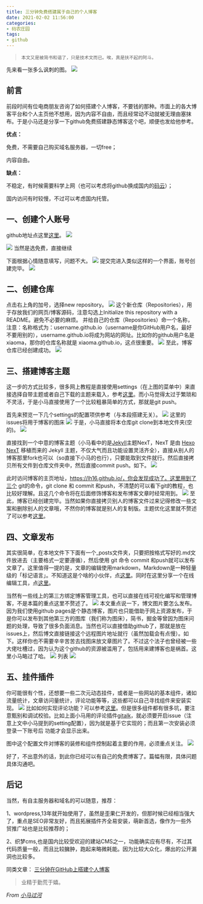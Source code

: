 ```yaml
---
title: 三分钟免费搭建属于自己的个人博客
date: 2021-02-02 11:56:00
categories:
- 码农庄园
tags: 
- github
---
```


> `本文又是被简书和谐了，只是技术文而已。唉，真是扶不起的阿斗。`

先来看一张多么讽刺的图。
![](https://user-images.githubusercontent.com/22761849/106559817-f6fd6700-6560-11eb-9999-fa3efb51342f.png)

## **前言**
前段时间有位电商朋友咨询了如何搭建个人博客，不要钱的那种。市面上的各大博客平台和个人主页他不想用，因为内容不自由，而且经常动不动就被无理由塞抹布。于是小马还是分享一下github免费搭建静态博客这个吧，顺便也发给他参考。

**优点：**

免费，不需要自己购买域名服务器，一切free；

内容自由。

**缺点：**

不稳定，有时候需要科学上网（也可以考虑将github换成国内的[码云](https://gitee.com/)）；

国内访问有时较慢，不过可以考虑国内托管。

## **一、创建个人账号**
github地址点这里[这里](https://github.com/)。
![](https://user-images.githubusercontent.com/22761849/106559819-f82e9400-6560-11eb-95ec-0b9c795a2da8.png)

![](https://user-images.githubusercontent.com/22761849/106559821-f8c72a80-6560-11eb-8878-d941db064a51.png)
当然是选免费，直接继续

下面根据心情随意填写，问题不大。
![](https://user-images.githubusercontent.com/22761849/106559825-f9f85780-6560-11eb-872f-5760a6f034d4.png)
提交完进入类似这样的一个界面，账号创建完毕。
![](https://user-images.githubusercontent.com/22761849/106559828-fa90ee00-6560-11eb-8ccb-c6e092ee383f.png)

## **二、创建仓库**

点击右上角的加号，选择new repository。
![](https://user-images.githubusercontent.com/22761849/106559833-fc5ab180-6560-11eb-8f3c-c18ba6ef9317.png)
这个新仓库（Repositories），用于存放我们的网页/博客源码，注意勾选上Initialize this repository with a README。避免不必要的麻烦。
并给自己的仓库（Repositories）命一个名称，注意：名称格式为：username.github.io（username是你GitHub用户名，最好不要用别的），username.github.io将成为网站的网址。比如你的github用户名是xiaoma，那你的仓库名称就是 xiaoma.github.io，这点很重要。
![](https://user-images.githubusercontent.com/22761849/106559836-fc5ab180-6560-11eb-8e28-a7dad6b7d437.png)
至此，博客仓库已经创建成功。
![](https://user-images.githubusercontent.com/22761849/106559838-fd8bde80-6560-11eb-868f-6738078366c9.png)

## **三、搭建博客主题**
这一步的方式比较多，很多网上教程是直接使用settings（在上图的菜单中）来直接选择自带主题或者自己下载的主题来载入，参考[这里](https://blog.csdn.net/qq_19799765/article/details/80869363)。而小马觉得太过于繁琐和不灵活，于是小马直接使用了一个比较粗暴简单的方式，那就是git push。

首先来预览一下几个settings的配置项供参考（与本段搭建无关）。
![](https://user-images.githubusercontent.com/22761849/106559843-fe247500-6560-11eb-9196-caea1e8b16d2.png)
这里的issues将用于博客的图床
![](https://user-images.githubusercontent.com/22761849/106559845-febd0b80-6560-11eb-9afe-788a82a1d6ac.png)
于是，小马直接将本仓库git clone到本地文件夹(空的)。
![](https://user-images.githubusercontent.com/22761849/106559848-ffee3880-6560-11eb-9c67-96e79c4bee55.png)

直接找到一个中意的博客主题（小马看中的是[Jekyll](https://jekyllrb.com/docs/configuration/)主题NexT，NexT 是由 [Hexo NexT](https://github.com/iissnan/hexo-theme-next) 移植而来的 Jekyll 主题，不仅大气而且功能设置灵活齐全），直接从别人的博客那里fork也可以（so直接下小马的也行），只要能取到文件就行。然后直接拷贝所有文件到仓库文件夹中，然后直接commit  push。如下。
![](https://user-images.githubusercontent.com/22761849/106559798-efd65900-6560-11eb-8d41-06a3a080bae8.png)

此时访问博客的主页地址，https://lh16.github.io/，你会发现成功了。这里用到了三个 git的命令，git  clone  和  commit  和push，不清楚的可以看下git的教程，也比较好理解。且这几个命令将在后面修饰博客和发布博客文章时经常用到。
![](https://user-images.githubusercontent.com/22761849/106559802-f1a01c80-6560-11eb-9f64-4b381cdf8c5c.png)
至此，博客已经创建完毕。当然如果你直接拷贝别人的博客文件过来记得修改一些文案和删除别人的文章哦，不然你的博客就是别人的复制版。主题优化这里就不赘述了可以参考[这里](https://zhuanlan.zhihu.com/p/53141420)。

## **四、文章发布**
其实很简单，在本地文件下下面有一个_posts文件夹，只要把按格式写好的.md文件放进去（主要格式一定要遵循），然后使用 git 命令 commit 和push就可以发布文章了。这里值得一提的是，文章的编辑使用markdown，Markdown是一种轻量级的「标记语言」。不知道这是个啥的小伙伴，点[这里](https://www.runoob.com/markdown/md-tutorial.html)。同时在这里分享一个在线编辑工具，点[这里](http://www.mdeditor.com/)。

当然有一些线上的第三方绑定博客管理工具，也可以直接在线可视化编写和管理博客，不是本篇的重点这里不赘述了。
![](https://user-images.githubusercontent.com/22761849/106559806-f2d14980-6560-11eb-9e01-b26efb55400b.png)
本文重点说一下，博文图片要怎么发布。因为我们使用github  pages是个静态博客，图片也只能借助于网上资源发布，于是你可以发布到其他第三方的图库（我们称为图床），简书，掘金等曾因为图床问题的处理，导致了很多负面消息。当然也可以直接借助github了，那就是放在issues上，然后博文直接链接这个远程图片地址就行（虽然加载会有点慢）。如下。这样你也不需要辛辛苦苦去找图床放文章图片了。不过这个法子也曾经被一些大佬吐槽过，因为认为这个github的资源被滥用了，包括用来建博客也是祸首。这里小马略过了哈。
![](https://user-images.githubusercontent.com/22761849/106559808-f4027680-6560-11eb-8d27-ca121524ebae.png)
列表
![](https://user-images.githubusercontent.com/22761849/106559809-f49b0d00-6560-11eb-9533-3cc5da09d46d.png)

## **五、挂件插件**
你可能很有个性，还想要一些二次元动态挂件，或者是一些网站的基本组件，诸如流量统计，文章访问量统计，评论功能等等，这些都可以自己寻找组件来安装实现。
![](https://user-images.githubusercontent.com/22761849/106559813-f5cc3a00-6560-11eb-82be-a73d53e5607d.png)
比如如何实现评论功能？可以参考[这里](https://mabbs.github.io/2018/10/20/talk.html)。但是很多组件都有很多坑，要注意甄别和调试校验。比如上面小马用的评论插件[gitalk](https://github.com/gitalk/gitalk)，就必须要开启issue（注意上文中小马提到的setting配置），因为就是基于它实现的；而且第一次安装必须登录一下账号后 功能才会显示出来。

图中这个配置文件对博客的装修和组件控制起着主要的作用，必须重点关注。
![](https://user-images.githubusercontent.com/22761849/106559815-f664d080-6560-11eb-92a6-1fa92e8bf49d.png)

好了，不出意外的话，到此你已经可以有自己的免费博客了。篇幅有限，具体问题具体沟通吧。

## **后记**

当然，有自主服务器和域名的可以随意，推荐：

1、wordpress,13年就开始使用了，虽然是歪果仁开发的，但那时候已经相当强大了，重点是SEO非常友好，而且拓展插件齐全易安装，萌新首选，像作为一些外贸推广站也是比较推荐的；

2、织梦cms,也是国内比较受欢迎的建站CMS之一，功能确实应有尽有，不过其代码质量一般，而且比较臃肿，跑起来略微耗能。因为比较大众化，爆出的公开漏洞也比较多。

同类文章：
[三分钟在GitHub上搭建个人博客](https://zhuanlan.zhihu.com/p/28321740)


> 业精于勤荒于嬉。

*From [小马过河](https://lh16.github.io)*
